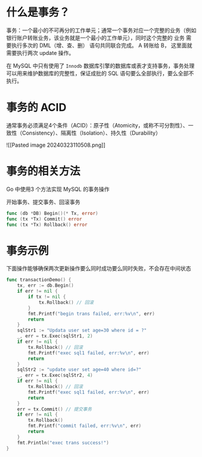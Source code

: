 
# 什么是事务？

事务：一个最小的不可再分的工作单元；通常一个事务对应一个完整的业务（例如银行账户转账业务，该业务就是一个最小的工作单元），同时这个完整的 业务 需要执行多次的 DML（增、查、删） 语句共同联合完成。 A 转账给 B， 这里面就需要执行两次 update 操作。

在 MySQL 中只有使用了 `Innodb` 数据库引擎的数据库或表才支持事务，事务处理可以用来维护数据库的完整性，保证成批的 SQL 语句要么全部执行，要么全部不执行。

# 事务的 ACID

通常事务必须满足4个条件（ACID）：原子性（Atomicity，或称不可分割性）、一致性（Consistency）、隔离性（Isolation）、持久性（Durability）

![[Pasted image 20240323110508.png]]

# 事务的相关方法

Go 中使用3 个方法实现 MySQL 的事务操作

开始事务、提交事务、回滚事务
~~~go
func (db *DB) Begin()(* Tx, error)
func (tx *Tx) Commit() error
func (tx *Tx) Rollback() error
~~~
# 事务示例

下面操作能够确保两次更新操作要么同时成功要么同时失败，不会存在中间状态

~~~go 
func transactionDemo() {
	tx, err := db.Begin() 
	if err != nil {
		if tx != nil {
			tx.Rollback() // 回滚
		}
		fmt.Printf("begin trans failed, err:%v\n", err)
		return
	}
	sqlStr1 := "Updata user set age=30 where id = ?"
	_, err = tx.Exec(sqlStr1, 2)
	if err != nil {
		tx.Rollback() // 回滚
		fmt.Printf("exec sql1 failed, err:%v\n", err)
		return
	}
	sqlStr2 := "update user set age=40 where id=?"
	_, err = tx.Exec(sqlStr2, 4)
	if err != nil {
		tx.Rollback() // 回滚
		fmt.Printf("exec sql1 failed, err:%v\n", err)
		return
	}
	err = tx.Commit() // 提交事务
	if err != nil {
		tx.Rollback() 
		fmt.Printf("commit failed, err:%v\n", err)
		return
	}
	fmt.Println("exec trans success!")
}
~~~
